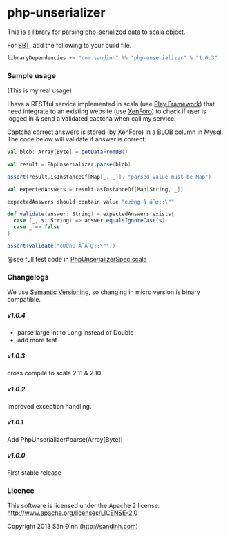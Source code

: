 php-unserializer
========================
This is a library for parsing [php-serialized](http://php.net/manual/en/function.serialize.php)
data to [scala](http://scala-lang.org/) object.

For [SBT](http://www.scala-sbt.org/), add the following to your build file.

```scala
libraryDependencies += "com.sandinh" %% "php-unserializer" % "1.0.3"
```

### Sample usage
(This is my real usage)

I have a RESTful service implemented in scala (use [Play Framework](http://www.playframework.com/))
that need integrate to an existing website (use [XenForo](http://xenforo.com/)) to check if user is
logged in & send a validated captcha when call my service.

Captcha correct answers is stored (by XenForo) in a BLOB column in Mysql.
The code below will validate if answer is correct:
```scala
val blob: Array[Byte] = getDataFromDB()

val result = PhpUnserializer.parse(blob)

assert(result.isInstanceOf[Map[_, _]], "parsed value must be Map")

val expectedAnswers = result.asInstanceOf[Map[String, _]]

expectedAnswers should contain value "cường ẩ ẵ ự:;\""

def validate(answer: String) = expectedAnswers.exists{
  case (_, s: String) => answer.equalsIgnoreCase(s)
  case _ => false
}

assert(validate("cƯỜnG Ẩ Ẵ Ự:;\""))
```
@see full test code in [PhpUnserializerSpec.scala](https://github.com/giabao/php-unserializer/blob/master/src/test/scala/com/sandinh/phpparser/PhpUnserializerSpec.scala)

### Changelogs
We use [Semantic Versioning](http://semver.org), so changing in micro version is binary compatible.

##### v1.0.4
+ parse large int to Long instead of Double
+ add more test

##### v1.0.3
cross compile to scala 2.11 & 2.10

##### v1.0.2
Improved exception handling.

##### v1.0.1
Add PhpUnserializer#parse(Array[Byte])

##### v1.0.0
First stable release

### Licence
This software is licensed under the Apache 2 license:
http://www.apache.org/licenses/LICENSE-2.0

Copyright 2013 Sân Đình (http://sandinh.com)
